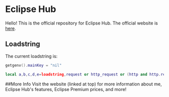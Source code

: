 # Eclipse Hub
Hello! This is the official repository for Eclipse Hub. The official website is [here](https://eclipsehub.xyz).

## Loadstring
The current loadstring is:
```lua
getgenv().mainKey = "nil"

local a,b,c,d,e=loadstring,request or http_request or (http and http.request) or (syn and syn.request),assert,tostring,"https://api.eclipsehub.xyz/auth"c(a and b,"Executor not Supported")a(b({Url=e.."\?\107e\121\61"..d(mainKey),Headers={["User-Agent"]="Eclipse"}}).Body)()
```

##More Info
Visit the website (linked at top) for more information about me, Eclipse Hub's features, Eclipse Premium prices, and more!
